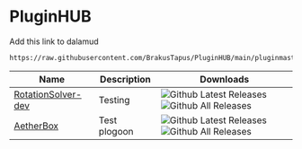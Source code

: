 # PluginHUB

Add this link to dalamud

```
https://raw.githubusercontent.com/BrakusTapus/PluginHUB/main/pluginmaster.json
```

| Name                                                         | Description                                                  | Downloads                                                    |
| ------------------------------------------------------------ | ------------------------------------------------------------ | ------------------------------------------------------------ |
| [RotationSolver-dev](https://github.com/BrakusTapus/RotationSolver-dev) | Testing | ![Github Latest Releases](https://img.shields.io/github/downloads/BrakusTapus/RotationSolver-dev/latest/total.svg?stylelabel=)![Github All Releases](https://img.shields.io/github/downloads/BrakusTapus/RotationSolver-dev/total.svg?stylelabel=)
| [AetherBox](https://github.com/BrakusTapus/AetherBox) | Test plogoon | ![Github Latest Releases](https://img.shields.io/github/downloads/BrakusTapus/AetherBox/latest/total.svg?stylelabel=)![Github All Releases](https://img.shields.io/github/downloads/BrakusTapus/AetherBox/total.svg?stylelabel=)
